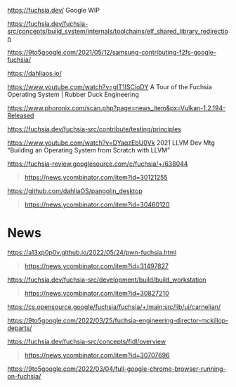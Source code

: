 https://fuchsia.dev/ Google WIP

https://fuchsia.dev/fuchsia-src/concepts/build_system/internals/toolchains/elf_shared_library_redirection

https://9to5google.com/2021/05/12/samsung-contributing-f2fs-google-fuchsia/

https://dahliaos.io/

https://www.youtube.com/watch?v=gIT1ISCioDY A Tour of the Fuchsia Operating System | Rubber Duck Engineering

https://www.phoronix.com/scan.php?page=news_item&px=Vulkan-1.2.194-Released

https://fuchsia.dev/fuchsia-src/contribute/testing/principles

https://www.youtube.com/watch?v=DYaqzEbU0Vk 2021 LLVM Dev Mtg “Building an Operating System from Scratch with LLVM”

https://fuchsia-review.googlesource.com/c/fuchsia/+/638044
> https://news.ycombinator.com/item?id=30121255

https://github.com/dahliaOS/pangolin_desktop
> https://news.ycombinator.com/item?id=30460120

# News
https://a13xp0p0v.github.io/2022/05/24/pwn-fuchsia.html
> https://news.ycombinator.com/item?id=31497827

https://fuchsia.dev/fuchsia-src/development/build/build_workstation
> https://news.ycombinator.com/item?id=30827210

https://cs.opensource.google/fuchsia/fuchsia/+/main:src/lib/ui/carnelian/

https://9to5google.com/2022/03/25/fuchsia-engineering-director-mckillop-departs/

https://fuchsia.dev/fuchsia-src/concepts/fidl/overview
> https://news.ycombinator.com/item?id=30707696

https://9to5google.com/2022/03/04/full-google-chrome-browser-running-on-fuchsia/